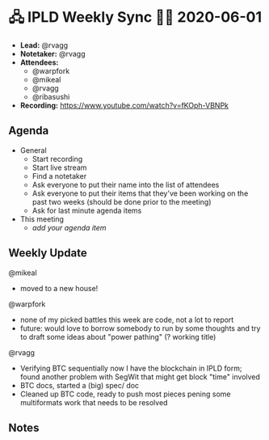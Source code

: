 # 🖧 IPLD Weekly Sync 🙌🏽 2020-06-01

- **Lead:** @rvagg 
- **Notetaker:** @rvagg
- **Attendees:**
  - @warpfork
  - @mikeal
  - @rvagg
  - @ribasushi
- **Recording:** https://www.youtube.com/watch?v=fKOph-VBNPk


## Agenda

- General
  - Start recording
  - Start live stream
  - Find a notetaker
  - Ask everyone to put their name into the list of attendees
  - Ask everyone to put their items that they've been working on the past two weeks (should be done prior to the meeting)
  - Ask for last minute agenda items
- This meeting
  - _add your agenda item_


## Weekly Update

@mikeal
- moved to a new house!

@warpfork
- none of my picked battles this week are code, not a lot to report
- future: would love to borrow somebody to run by some thoughts and try to draft some ideas about "power pathing" (? working title)

@rvagg
 - Verifying BTC sequentially now I have the blockchain in IPLD form; found another problem with SegWit that might get block "time" involved
 - BTC docs, started a (big) spec/ doc
 - Cleaned up BTC code, ready to push most pieces pening some multiformats work that needs to be resolved



## Notes


<!-- After each call, the notetaker submits a PR to https://github.com/ipld/team-mgmt to store the notes on the meeting-notes folder -->

